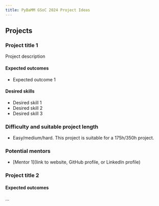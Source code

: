 ```yaml
---
title: PyBaMM GSoC 2024 Project Ideas
---
```


## Projects

### Project title 1

Project description

#### Expected outcomes

* Expected outcome 1

#### Desired skills

* Desired skill 1
* Desired skill 2
* Desired skill 3

### Difficulty and suitable project length

* Easy/medium/hard. This project is suitable for a 175h/350h project.

### Potential mentors

* [Mentor 1](link to website, GitHub profile, or LinkedIn profile)

### Project title 2

#### Expected outcomes

...
